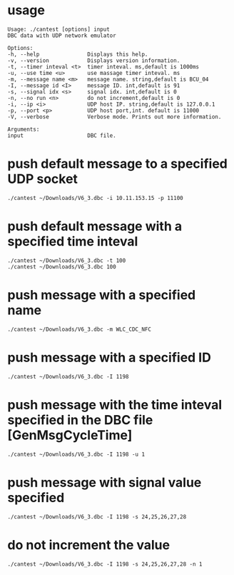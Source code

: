 # usage

    Usage: ./cantest [options] input
    DBC data with UDP network emulator

    Options:
    -h, --help               Displays this help.
    -v, --version            Displays version information.
    -t, --timer inteval <t>  timer inteval. ms,default is 1000ms
    -u, --use time <u>       use massage timer inteval. ms
    -m, --message name <m>   message name. string,default is BCU_04
    -I, --message id <I>     message ID. int,default is 91
    -s, --signal idx <s>     signal idx. int,default is 0
    -n, --no run <n>         do not increment,default is 0
    -i, --ip <i>             UDP host IP. string,default is 127.0.0.1
    -p, --port <p>           UDP host port,int. default is 11000
    -V, --verbose            Verbose mode. Prints out more information.

    Arguments:
    input                    DBC file.

# push default message to a specified UDP socket
    ./cantest ~/Downloads/V6_3.dbc -i 10.11.153.15 -p 11100

# push default message with a specified time inteval
    ./cantest ~/Downloads/V6_3.dbc -t 100
    ./cantest ~/Downloads/V6_3.dbc 100

# push message with a specified name
    ./cantest ~/Downloads/V6_3.dbc -m WLC_CDC_NFC


# push message with a specified ID
    ./cantest ~/Downloads/V6_3.dbc -I 1198

# push message with the time inteval specified in the DBC file [GenMsgCycleTime]
    ./cantest ~/Downloads/V6_3.dbc -I 1198 -u 1

# push message with signal value specified
    ./cantest ~/Downloads/V6_3.dbc -I 1198 -s 24,25,26,27,28

# do not increment the value
    ./cantest ~/Downloads/V6_3.dbc -I 1198 -s 24,25,26,27,28 -n 1


